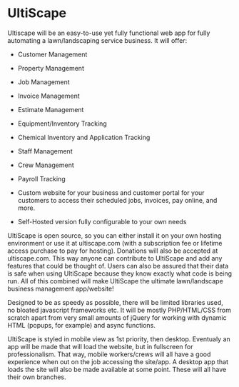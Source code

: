 # UltiScape

Ultiscape will be an easy-to-use yet fully functional web app for fully automating a lawn/landscaping service business. It will offer:

- Customer Management
- Property Management
- Job Management
- Invoice Management
- Estimate Management
- Equipment/Inventory Tracking
- Chemical Inventory and Application Tracking
- Staff Management
- Crew Management
- Payroll Tracking

- Custom website for your business and customer portal for your customers to access their scheduled jobs, invoices, pay online, and more.
- Self-Hosted version fully configurable to your own needs

UltiScape is open source, so you can either install it on your own hosting environment or use it at ultiscape.com (with a subscription fee or lifetime access purchase to pay for hosting). Donations will also be accepted at ultiscape.com. This way anyone can contribute to UltiScape and add any features that could be thought of. Users can also be assured that their data is safe when using UltiScape because they know exactly what code is being run. All of this combined will make UltiScape the ultimate lawn/landscape business management app/website!

Designed to be as speedy as possible, there will be limited libraries used, no bloated javascript frameworks etc. It will be mostly PHP/HTML/CSS from scratch apart from very small amounts of jQuery for working with dynamic HTML (popups, for example) and async functions.

UltiScape is styled in mobile view as 1st priority, then desktop. Eventualy an app will be made that will load the website, but in fullscreen for professionalism. That way, mobile workers/crews will all have a good experience when out on the job accessing the site/app. A desktop app that loads the site will also be made available at some point. These will all have their own branches.
